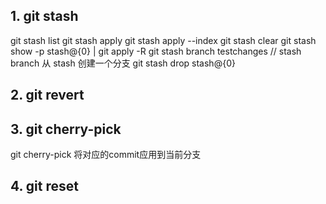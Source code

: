 
## 1. git stash

git stash list
git stash apply
git stash apply --index
git stash clear
git stash show -p stash@{0} | git apply -R
git stash branch testchanges // stash branch 从 stash 创建一个分支
git stash drop stash@{0}


## 2. git revert

## 3. git cherry-pick
git cherry-pick <commit id> 将对应的commit应用到当前分支

## 4. git reset

